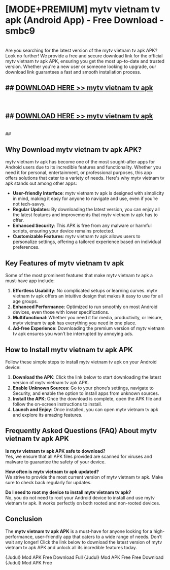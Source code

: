 # [MODE+PREMIUM] mytv vietnam tv apk (Android App) - Free Download - smbc9 <br>
<br>
Are you searching for the latest version of the mytv vietnam tv apk APK? Look no further! We provide a free and secure download link for the official mytv vietnam tv apk APK, ensuring you get the most up-to-date and trusted version. Whether you're a new user or someone looking to upgrade, our download link guarantees a fast and smooth installation process.


## ##  [DOWNLOAD HERE >> mytv vietnam tv apk](http://freeplayer.one?title=mytv_vietnam_tv_apk&ref=git)
  <br>

##  ## [DOWNLOAD HERE >> mytv vietnam tv apk](http://freeplayer.one?title=mytv_vietnam_tv_apk&ref=git)
  <br>
  ##



## Why Download mytv vietnam tv apk APK?

mytv vietnam tv apk has become one of the most sought-after apps for Android users due to its incredible features and functionality. Whether you need it for personal, entertainment, or professional purposes, this app offers solutions that cater to a variety of needs. Here's why mytv vietnam tv apk stands out among other apps:

- **User-friendly Interface**: mytv vietnam tv apk is designed with simplicity in mind, making it easy for anyone to navigate and use, even if you’re not tech-savvy.
- **Regular Updates**: By downloading the latest version, you can enjoy all the latest features and improvements that mytv vietnam tv apk has to offer.
- **Enhanced Security**: This APK is free from any malware or harmful scripts, ensuring your device remains protected.
- **Customizable Features**: mytv vietnam tv apk allows users to personalize settings, offering a tailored experience based on individual preferences.

## Key Features of mytv vietnam tv apk

Some of the most prominent features that make mytv vietnam tv apk a must-have app include:

1. **Effortless Usability**: No complicated setups or learning curves. mytv vietnam tv apk offers an intuitive design that makes it easy to use for all age groups.
2. **Enhanced Performance**: Optimized to run smoothly on most Android devices, even those with lower specifications.
3. **Multifunctional**: Whether you need it for media, productivity, or leisure, mytv vietnam tv apk has everything you need in one place.
4. **Ad-free Experience**: Downloading the premium version of mytv vietnam tv apk ensures you won’t be interrupted by annoying ads.

## How to Install mytv vietnam tv apk APK

Follow these simple steps to install mytv vietnam tv apk on your Android device:

1. **Download the APK**: Click the link below to start downloading the latest version of mytv vietnam tv apk APK.
2. **Enable Unknown Sources**: Go to your phone’s settings, navigate to Security, and enable the option to install apps from unknown sources.
3. **Install the APK**: Once the download is complete, open the APK file and follow the on-screen instructions to install.
4. **Launch and Enjoy**: Once installed, you can open mytv vietnam tv apk and explore its amazing features.

## Frequently Asked Questions (FAQ) About mytv vietnam tv apk APK

**Is mytv vietnam tv apk APK safe to download?**  
Yes, we ensure that all APK files provided are scanned for viruses and malware to guarantee the safety of your device.

**How often is mytv vietnam tv apk updated?**  
We strive to provide the most current version of mytv vietnam tv apk. Make sure to check back regularly for updates.

**Do I need to root my device to install mytv vietnam tv apk?**  
No, you do not need to root your Android device to install and use mytv vietnam tv apk. It works perfectly on both rooted and non-rooted devices.

## Conclusion

The **mytv vietnam tv apk APK** is a must-have for anyone looking for a high-performance, user-friendly app that caters to a wide range of needs. Don’t wait any longer! Click the link below to download the latest version of mytv vietnam tv apk APK and unlock all its incredible features today.

{Judul} Mod APK Free
Download Full {Judul} Mod APK Free
Free Download {Judul} Mod APK Free

